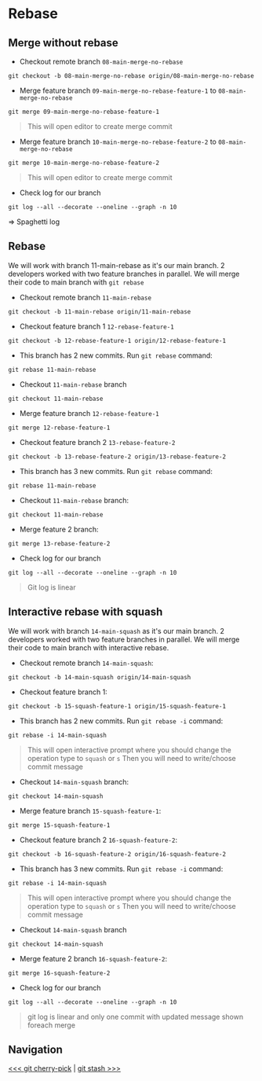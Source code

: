 # Rebase

## Merge without rebase

- Checkout remote branch `08-main-merge-no-rebase`

```shell
git checkout -b 08-main-merge-no-rebase origin/08-main-merge-no-rebase
```

- Merge feature branch `09-main-merge-no-rebase-feature-1` to `08-main-merge-no-rebase`

```shell
git merge 09-main-merge-no-rebase-feature-1
```

> This will open editor to create merge commit

- Merge feature branch `10-main-merge-no-rebase-feature-2` to `08-main-merge-no-rebase`

```shell
git merge 10-main-merge-no-rebase-feature-2
```

> This will open editor to create merge commit

- Check log for our branch

```shell
git log --all --decorate --oneline --graph -n 10
```

=> Spaghetti log

## Rebase

We will work with branch 11-main-rebase as it's our main branch. 
2 developers worked with two feature branches in parallel.
We will merge their code to main branch with `git rebase`

- Checkout remote branch `11-main-rebase`

```shell
git checkout -b 11-main-rebase origin/11-main-rebase
```

- Checkout feature branch 1 `12-rebase-feature-1`

```shell
git checkout -b 12-rebase-feature-1 origin/12-rebase-feature-1
```

- This branch has 2 new commits. Run `git rebase` command:

```shell
git rebase 11-main-rebase
```

- Checkout `11-main-rebase` branch

```shell
git checkout 11-main-rebase
```

- Merge feature branch `12-rebase-feature-1`

```shell
git merge 12-rebase-feature-1
```

- Checkout feature branch 2 `13-rebase-feature-2`

```shell
git checkout -b 13-rebase-feature-2 origin/13-rebase-feature-2
```

- This branch has 3 new commits. Run `git rebase` command:

```shell
git rebase 11-main-rebase
```

- Checkout `11-main-rebase` branch:

```shell
git checkout 11-main-rebase
```

- Merge feature 2 branch:

```shell
git merge 13-rebase-feature-2
```

- Check log for our branch

```shell
git log --all --decorate --oneline --graph -n 10
```

> Git log is linear

## Interactive rebase with squash

We will work with branch `14-main-squash` as it's our main branch.
2 developers worked with two feature branches in parallel.
We will merge their code to main branch with interactive rebase.

- Checkout remote branch `14-main-squash`:

```shell
git checkout -b 14-main-squash origin/14-main-squash
```

- Checkout feature branch 1:

```shell
git checkout -b 15-squash-feature-1 origin/15-squash-feature-1
```

- This branch has 2 new commits. Run `git rebase -i` command:

```shell
git rebase -i 14-main-squash
```

> This will open interactive prompt where you should change the operation type to `squash` or `s`
> Then you will need to write/choose commit message

- Checkout `14-main-squash` branch:

```shell
git checkout 14-main-squash
```

- Merge feature branch `15-squash-feature-1`:

```shell
git merge 15-squash-feature-1
```

- Checkout feature branch 2 `16-squash-feature-2`:

```shell
git checkout -b 16-squash-feature-2 origin/16-squash-feature-2
```

- This branch has 3 new commits. Run `git rebase -i` command:

```shell
git rebase -i 14-main-squash
```

> This will open interactive prompt where you should change the operation type to `squash` or `s`
> Then you will need to write/choose commit message

- Checkout `14-main-squash` branch

```shell
git checkout 14-main-squash
```

- Merge feature 2 branch `16-squash-feature-2`:

```shell
git merge 16-squash-feature-2
```

- Check log for our branch

```shell
git log --all --decorate --oneline --graph -n 10
```

> git log is linear and only one commit with updated message shown foreach merge

## Navigation

[<<< git cherry-pick](../05_cherry_pick/README.md) |
[git stash >>>](../07_stash/README.md)
